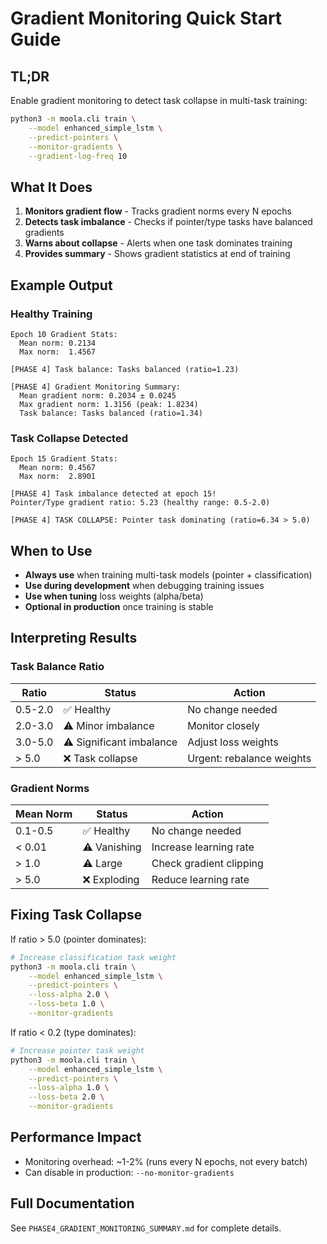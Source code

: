 # Gradient Monitoring Quick Start Guide

## TL;DR

Enable gradient monitoring to detect task collapse in multi-task training:

```bash
python3 -m moola.cli train \
    --model enhanced_simple_lstm \
    --predict-pointers \
    --monitor-gradients \
    --gradient-log-freq 10
```

## What It Does

1. **Monitors gradient flow** - Tracks gradient norms every N epochs
2. **Detects task imbalance** - Checks if pointer/type tasks have balanced gradients
3. **Warns about collapse** - Alerts when one task dominates training
4. **Provides summary** - Shows gradient statistics at end of training

## Example Output

### Healthy Training

```
Epoch 10 Gradient Stats:
  Mean norm: 0.2134
  Max norm:  1.4567

[PHASE 4] Task balance: Tasks balanced (ratio=1.23)

[PHASE 4] Gradient Monitoring Summary:
  Mean gradient norm: 0.2034 ± 0.0245
  Max gradient norm: 1.3156 (peak: 1.8234)
  Task balance: Tasks balanced (ratio=1.34)
```

### Task Collapse Detected

```
Epoch 15 Gradient Stats:
  Mean norm: 0.4567
  Max norm:  2.8901

[PHASE 4] Task imbalance detected at epoch 15!
Pointer/Type gradient ratio: 5.23 (healthy range: 0.5-2.0)

[PHASE 4] TASK COLLAPSE: Pointer task dominating (ratio=6.34 > 5.0)
```

## When to Use

- **Always use** when training multi-task models (pointer + classification)
- **Use during development** when debugging training issues
- **Use when tuning** loss weights (alpha/beta)
- **Optional in production** once training is stable

## Interpreting Results

### Task Balance Ratio

| Ratio | Status | Action |
|-------|--------|--------|
| 0.5-2.0 | ✅ Healthy | No change needed |
| 2.0-3.0 | ⚠️ Minor imbalance | Monitor closely |
| 3.0-5.0 | ⚠️ Significant imbalance | Adjust loss weights |
| > 5.0 | ❌ Task collapse | Urgent: rebalance weights |

### Gradient Norms

| Mean Norm | Status | Action |
|-----------|--------|--------|
| 0.1-0.5 | ✅ Healthy | No change needed |
| < 0.01 | ⚠️ Vanishing | Increase learning rate |
| > 1.0 | ⚠️ Large | Check gradient clipping |
| > 5.0 | ❌ Exploding | Reduce learning rate |

## Fixing Task Collapse

If ratio > 5.0 (pointer dominates):

```bash
# Increase classification task weight
python3 -m moola.cli train \
    --model enhanced_simple_lstm \
    --predict-pointers \
    --loss-alpha 2.0 \
    --loss-beta 1.0 \
    --monitor-gradients
```

If ratio < 0.2 (type dominates):

```bash
# Increase pointer task weight
python3 -m moola.cli train \
    --model enhanced_simple_lstm \
    --predict-pointers \
    --loss-alpha 1.0 \
    --loss-beta 2.0 \
    --monitor-gradients
```

## Performance Impact

- Monitoring overhead: ~1-2% (runs every N epochs, not every batch)
- Can disable in production: `--no-monitor-gradients`

## Full Documentation

See `PHASE4_GRADIENT_MONITORING_SUMMARY.md` for complete details.

